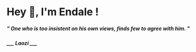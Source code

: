 <h1 title="head"> Hey 👋, I'm Endale !</h1>

**<h5><i>" One who is too insistent on his own views, finds few to agree with him. "</i></h5>**

*<b>___ Laozi ___</b>*
